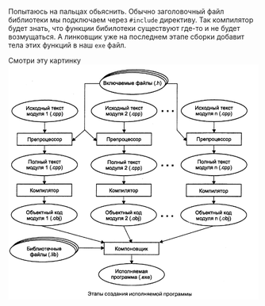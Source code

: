 Попытаюсь на пальцах обьяснить. Обычно заголовочный файл библиотеки мы подключаем через `#include` директиву. Так компилятор будет знать, что функции бибилотеки существуют где-то и не будет возмущаться. А линковщик уже на последнем этапе сборки добавит тела этих функций в наш `exe` файл.

Смотри эту картинку
![Этапы сборки](./Этапы-создания-исполняемой-программы-на-C++.png)
